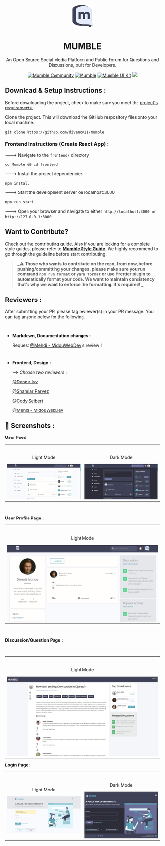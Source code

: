 #

<p align="center">
  <img src="./frontend/public/android-chrome-512x512.png" width="15%">
  <h1 align="center">
    MUMBLE
  </h1>
<p align="center">An Open Source Social Media Platform and Public Forum for Questions and Discussions, built for Developers.</p>
</p>

<section align="center">
  
<a href="https://discord.gg/9Du4KUY3dE">![Mumble Community](https://img.shields.io/discord/825371211399692308?label=Mumble%20Community&style=for-the-badge&logo=Discord)</a>
<a href="https://www.mumble.dev">![Mumble](https://img.shields.io/badge/Mumble-Live%20Demo-9cf?style=for-the-badge)</a>
<a href="http://mumble-lp.s3-website-us-west-2.amazonaws.com/">![Mumble UI Kit](https://img.shields.io/badge/Mumble-UI%20Kit-orange?style=for-the-badge)</a>
<a href="https://open.vscode.dev/divanov11/mumbleapi.git"><img src="https://open.vscode.dev/badges/open-in-vscode.svg" height="25px"></a>

</section>

## Download & Setup Instructions :

Before downloading the project, check to make sure you meet the [project's requirements.](https://github.com/divanov11/Mumble/blob/master/REQUIREMENTS.md)

Clone the project. This will download the GitHub respository files onto your local machine.

```Shell
git clone https://github.com/divanov11/mumble
```

### Frontend Instructions (Create React App) :

---> Navigate to the `frontend/` directory

```Shell
cd Mumble && cd frontend
```

---> Install the project dependencies

```Shell
npm install
```

---> Start the development server on localhost:3000

```Shell
npm run start
```

---> Open your browser and navigate to either `http://localhost:3000 or http://127.0.0.1:3000`

## Want to Contribute?

Check out the [contributing guide](https://github.com/divanov11/Mumble/blob/master/CONTRIBUTING.md).
Also if you are looking for a complete style guides, please refer to [**Mumble Style Guide**](STYLE_GUIDE.md).
We highly recommend to go through the guideline before start contributing.

> **_⚠ Those who wants to contribute on the repo, from now, before pushing/committing your changes, please make sure you run command `npm run format` or `yarn format` or use Prettier plugin to automatically format your code. We want to maintain consistency that's why we want to enforce the formatting. It's required! _**

## Reviewers :

After submitting your PR, please tag reviewer(s) in your PR message. You can tag anyone below for the following.

<br/>

- **Markdown, Documentation changes :** 

     Request [@Mehdi - MidouWebDev](https://github.com/MidouWebDev)'s review !

#

- **Frontend, Design :**

     --> *Choose two reviewers :*

    [@Dennis Ivy](https://github.com/divanov11)

    [@Shahriar Parvez](https://github.com/Mr-spShuvo)

    [@Cody Seibert](https://github.com/codyseibert)

    [@Mehdi - MidouWebDev](https://github.com/MidouWebDev)
    

## 📸 Screenshots :

**User Feed** : <br/>

<table width="100%"> 
<tr>
<td width="50%">      
&nbsp; 
<br>
<p align="center">
  Light Mode
</p>
<img src="./images/user-feed-lightmode.png">
</td> 
<td width="50%">
<br>
<p align="center">
Dark Mode
</p>
<img src="./images/user-feed-darkmode.png">  
</td>
</table>
<br/>

**User Profile Page** : <br/>

<table width="100%"> 
<tr>
<td width="50%">
&nbsp; 
<br>
<p align="center">
  Light Mode
</p>
<img src="./images/profile-page-lightmode.PNG">
</td>
</table> 
<!-- i will upload the Dark Mode screenshots soon !-->
<br/>

**Discussion/Question Page** : <br/>

<table width="100%"> 
<tr>
<td width="50%">
&nbsp; 
<br>
<p align="center">
  Light Mode
</p>
<img src="./images/discussion-page-lightmode.PNG">
</td> 
<!-- i will upload the Dark Mode screenshots soon !-->
<br/>
</table>

**Login Page** : <br/>

<table width="100%"> 
<tr>
<td width="50%">
&nbsp; 
<br>
<p align="center">
  Light Mode
</p>
<img src="./images/login-page-lightmode.PNG">
</td> 
<td width="50%">
<br>
<p align="center">
Dark Mode
</p>
<img src="./images/login-page-darkmode.png">  
</td>
</table>
<br/>

